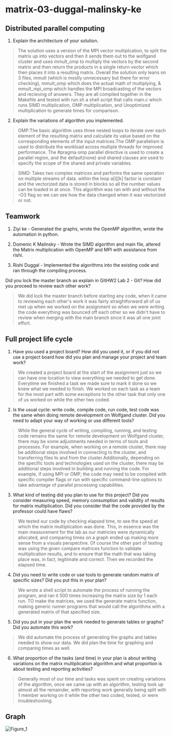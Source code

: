 # matrix-03-duggal-malinsky-ke

## **Distributed parallel computing**
1. Explain the architecture of your solution.

> The solution uses a version of the MPI vector multiplcation, to split the matrix up into vectors and then it sends them out to the wolfgand cluster and uses mmult_omp to multiply the vectors by the second matrix and then return the products in a single return vector which then places it into a resulting matrix. Overall
the solution only leans on 3 files, mmult (which is mostly unnecessary but there for error checking), mmult_omp which does the actual math of multiplying, & mmult_mpi_omp which handles the MPI broadcasting of the vectors and recieving of answers. They are all compiled together in the Makefile and tested with run.sh a shell script that calls main.c which runs SIMD multiplication, OMP multiplication, and Unoptimized multiplication to generate times for comparison. 

2. Explain the variations of algorithm you implemented.
> OMP:The basic algorithm uses three nested loops to iterate over each element of the resulting matrix and calculate its value based on the corresponding elements of the input matrices.The OMP parallelism is used to distribute the workload across multiple threads for improved performance. The #pragma omp parallel directive is used to create a parallel region, and the default(none) and shared clauses are used to specify the scope of the shared and private variables.
 
> SIMD: Takes two complex matrices and performs the same operation on multiple streams of data. within the loop a[i][k] factor is constant and the vectorized data is stored in blocks so all the number values can be loaded in at once. This algorithm was ran with and without the -O3 flag so we can see how the data changed when it was vectorized or not.
## **Teamwork**
1. Ziyi ke - Generated the graphs, wrote the OpenMP algorithm, wrote the automation in python.

2. Domenic K Malinsky - Wrote the SIMD algorithm and main file, altered the Matrix multiplication with OpenMP and MPI with assistance from rishi. 

3. Rishi Duggal - Implemented the algorithms into the existing code and ran through the compiling process.

Did you lock the master branch as explain in GitHW2 Lab 2 - Git? How did you proceed to review each other work?
  > We did lock the master branch before starting any code, when it came to reviewing each other's work it was fairly straightforward all of us met up when we     worked on the assignment so when we were writing the code everything was bounced off each other so we didn't have to review when merging with the main         branch since it was all one joint effort.

## **Full project life cycle**
1. Have you used a project board? How did you used it, or if you did not use a project board how did you plan and manage your project and team work?
> We created a project board at the start of the assignment just so we can have one location to view everything we needed to get done. Everytime we finished a task we made sure to mark it done so we knew what we needed to finish. We worked on each task as a team for the most part with some exceptions to the other task that only one of us worked on while the other two coded.
2. Is the usual cycle: write code, compile code,  run code, test code was the same when doing remote development on Wolfgand cluster. Did you need to adapt your way of working or use different tools?
> While the general cycle of writing, compiling, running, and testing code remains the same for remote development on Wolfgand cluster, there may be some adjustments needed in terms of tools and processes. For example, when working on a remote cluster, there may be additional steps involved in connecting to the cluster, and transferring files to and from the cluster.Additionally, depending on the specific tools and technologies used on the cluster, there may be additional steps involved in building and running the code. For example, if using MPI or OMP, the code may need to be compiled with specific compiler flags or run with specific command-line options to take advantage of parallel processing capabilities.

3. What kind of testing did you plan to use for this project? Did you consider measuring speed, memory consumption and validity of results for matrix multiplication. Did you consider that the code provided by the professor could have flaws?

> We tested our code by checking elapsed time, to see the speed at which the matrix multiplication was done. This, in essence was the main measurement for the lab as our matricies were dynamically allocated, and comparing times on a graph ended up making more sense from a visuals perspective. Of course the other part of testing was using the given compare matrices function to validate multiplication results, and to ensure that the math that was taking place was, in fact, legitimate and correct. Then we recorded the elapsed time.

4. Did you need to write code or use tools to generate random matrix of specific sizes? Did you put this in your plan? 
> We wrote a shell script to automate the process of running the program, and ran it 500 times increasing the matrix size by 1 each run. TO make the matrices, we used the generate matrix function, making generic runner programs that would call the algorithms with a generated matrix of that specified size. 

5. Did you put in your plan the work needed to generate tables or graphs? Did you automate this work?  
> We did automate the process of generating the graphs and tables needed to show our data. We did plan the time for graphing and comparing times as well.

6. What proportion of the tasks (and time) in your plan is  about writing variations on the matrix multiplication algorithm and what proportion is about testing and reporting activities?
> Generally most of our time and tasks was spent on creating variations of the algorithm, once we came up with an algorithm, testing took up almost all the remainder, with reporting work generally being split with 1 member working on it while the other two coded, tested, or were troubleshooting. 

## **Graph**
![Figure_1](https://user-images.githubusercontent.com/111989865/227429475-1f301d77-f99d-4c07-a2d6-4e61feb87563.png)
